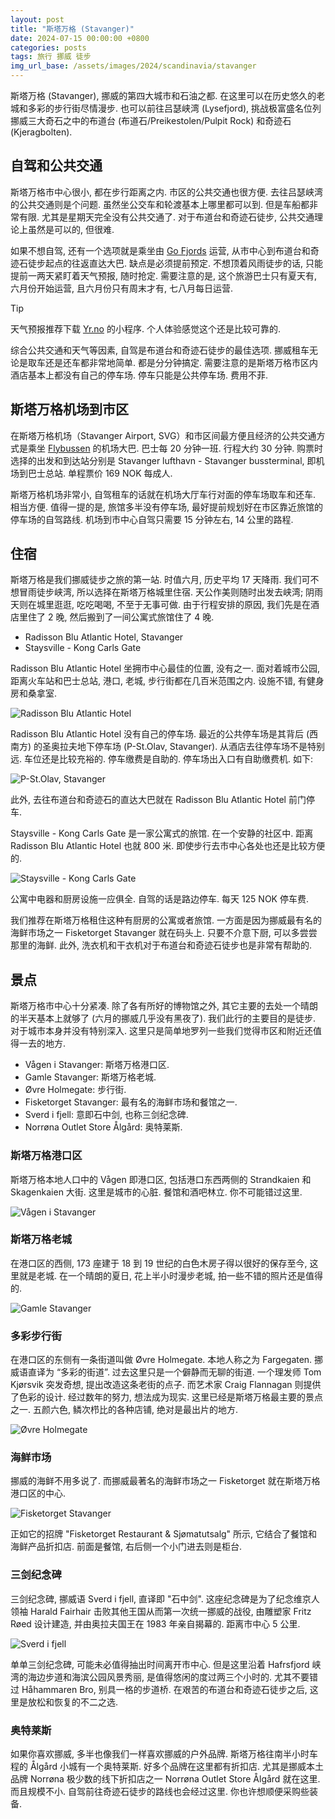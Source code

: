 ```yaml
---
layout: post
title: "斯塔万格 (Stavanger)"
date: 2024-07-15 00:00:00 +0800
categories: posts
tags: 旅行 挪威 徒步
img_url_base: /assets/images/2024/scandinavia/stavanger
---
```


斯塔万格 (Stavanger), 挪威的第四大城市和石油之都. 在这里可以在历史悠久的老城和多彩的步行街尽情漫步. 也可以前往吕瑟峡湾 (Lysefjord), 挑战极富盛名位列挪威三大奇石之中的布道台 (布道石/Preikestolen/Pulpit Rock) 和奇迹石 (Kjeragbolten).

## 自驾和公共交通

斯塔万格市中心很小, 都在步行距离之内. 市区的公共交通也很方便. 去往吕瑟峡湾的公共交通则是个问题. 虽然坐公交车和轮渡基本上哪里都可以到. 但是车船都非常有限. 尤其是星期天完全没有公共交通了. 对于布道台和奇迹石徒步, 公共交通理论上虽然是可以的, 但很难. 

如果不想自驾, 还有一个选项就是乘坐由 [Go Fjords](https://gofjords.com/) 运营, 从市中心到布道台和奇迹石徒步起点的往返直达大巴. 缺点是必须提前预定. 不想顶着风雨徒步的话, 只能提前一两天紧盯着天气预报, 随时抢定. 需要注意的是, 这个旅游巴士只有夏天有, 六月份开始运营, 且六月份只有周末才有, 七八月每日运营.

> [!TIP]
> 天气预报推荐下载 [Yr.no](https://www.yr.no/en) 的小程序. 个人体验感觉这个还是比较可靠的. 

综合公共交通和天气等因素, 自驾是布道台和奇迹石徒步的最佳选项. 挪威租车无论是取车还是还车都非常地简单. 都是分分钟搞定. 需要注意的是斯塔万格市区内酒店基本上都没有自己的停车场. 停车只能是公共停车场. 费用不菲.

## 斯塔万格机场到市区

在斯塔万格机场（Stavanger Airport, SVG）和市区间最方便且经济的公共交通方式是乘坐 [Flybussen](https://www.flybussen.no/en) 的机场大巴. 巴士每 20 分钟一班. 行程大约 30 分钟. 购票时选择的出发和到达站分别是 Stavanger lufthavn - Stavanger bussterminal, 即机场到巴士总站. 单程票价 169 NOK 每成人. 

斯塔万格机场非常小, 自驾租车的话就在机场大厅车行对面的停车场取车和还车. 相当方便. 值得一提的是, 旅馆多半没有停车场, 最好提前规划好在市区靠近旅馆的停车场的自驾路线. 机场到市中心自驾只需要 15 分钟左右, 14 公里的路程.

## 住宿

斯塔万格是我们挪威徒步之旅的第一站. 时值六月, 历史平均 17 天降雨. 我们可不想冒雨徒步峡湾, 所以选择在斯塔万格城里住宿. 天公作美则随时出发去峡湾; 阴雨天则在城里逛逛, 吃吃喝喝, 不至于无事可做. 由于行程安排的原因, 我们先是在酒店里住了 2 晚, 然后搬到了一间公寓式旅馆住了 4 晚.

* Radisson Blu Atlantic Hotel, Stavanger
* Staysville - Kong Carls Gate

Radisson Blu Atlantic Hotel 坐拥市中心最佳的位置, 没有之一. 面对着城市公园, 距离火车站和巴士总站, 港口, 老城, 步行街都在几百米范围之内. 设施不错, 有健身房和桑拿室. 

![Radisson Blu Atlantic Hotel](/assets/images/2024/scandinavia/stavanger/radisson-blu-atlantic-hotel.jpg)

Radisson Blu Atlantic Hotel 没有自己的停车场. 最近的公共停车场是其背后 (西南方) 的圣奥拉夫地下停车场 (P-St.Olav, Stavanger). 从酒店去往停车场不是特别远. 车位还是比较充裕的. 停车缴费是自助的. 停车场出入口有自助缴费机. 如下: 

![P-St.Olav, Stavanger](/assets/images/2024/scandinavia/stavanger/p-st-olav-stavanger.jpg)

此外, 去往布道台和奇迹石的直达大巴就在 Radisson Blu Atlantic Hotel 前门停车.

Staysville - Kong Carls Gate 是一家公寓式的旅馆. 在一个安静的社区中. 距离 Radisson Blu Atlantic Hotel 也就 800 米. 即使步行去市中心各处也还是比较方便的.

![Staysville - Kong Carls Gate](/assets/images/2024/scandinavia/stavanger/staysville-kong-carls-gate.jpg)

公寓中电器和厨房设施一应俱全. 自驾的话是路边停车. 每天 125 NOK 停车费. 

我们推荐在斯塔万格租住这种有厨房的公寓或者旅馆. 一方面是因为挪威最有名的海鲜市场之一 Fisketorget Stavanger 就在码头上. 只要不介意下厨, 可以多尝尝那里的海鲜. 此外, 洗衣机和干衣机对于布道台和奇迹石徒步也是非常有帮助的.

## 景点

斯塔万格市中心十分紧凑. 除了各有所好的博物馆之外, 其它主要的去处一个晴朗的半天基本上就够了 (六月的挪威几乎没有黑夜了). 我们此行的主要目的是徒步. 对于城市本身并没有特别深入. 这里只是简单地罗列一些我们觉得市区和附近还值得一去的地方.

* Vågen i Stavanger: 斯塔万格港口区.
* Gamle Stavanger: 斯塔万格老城.
* Øvre Holmegate: 步行街.
* Fisketorget Stavanger: 最有名的海鲜市场和餐馆之一.
* Sverd i fjell: 意即石中剑, 也称三剑纪念碑.
* Norrøna Outlet Store Ålgård: 奥特莱斯.

### 斯塔万格港口区

斯塔万格本地人口中的 Vågen 即港口区, 包括港口东西两侧的 Strandkaien 和 Skagenkaien 大街. 这里是城市的心脏. 餐馆和酒吧林立. 你不可能错过这里. 

![Vågen i Stavanger](/assets/images/2024/scandinavia/stavanger/vagen-i-stavanger.jpg)

### 斯塔万格老城

在港口区的西侧, 173 座建于 18 到 19 世纪的白色木房子得以很好的保存至今, 这里就是老城. 在一个晴朗的夏日, 花上半小时漫步老城, 拍一些不错的照片还是值得的.

![Gamle Stavanger](/assets/images/2024/scandinavia/stavanger/gamle-stavanger.jpg)

### 多彩步行街

在港口区的东侧有一条街道叫做 Øvre Holmegate. 本地人称之为 Fargegaten. 挪威语直译为 “多彩的街道”. 过去这里只是一个僻静而无聊的街道. 一个理发师 Tom Kjørsvik 突发奇想, 提出改造这条老街的点子. 而艺术家 Craig Flannagan 则提供了色彩的设计. 经过数年的努力, 想法成为现实. 这里已经是斯塔万格最主要的景点之一. 五颜六色, 鳞次栉比的各种店铺, 绝对是最出片的地方.

![Øvre Holmegate](/assets/images/2024/scandinavia/stavanger/øvre-holmegate.jpg)

### 海鲜市场

挪威的海鲜不用多说了. 而挪威最著名的海鲜市场之一 Fisketorget 就在斯塔万格港口区的中心. 

![Fisketorget Stavanger](/assets/images/2024/scandinavia/stavanger/fisketorget-stavanger.jpg)

正如它的招牌 "Fisketorget Restaurant & Sjømatutsalg" 所示, 它结合了餐馆和海鲜产品折扣店. 前面是餐馆, 右后侧一个小门进去则是柜台. 

### 三剑纪念碑

三剑纪念碑, 挪威语 Sverd i fjell, 直译即 "石中剑". 这座纪念碑是为了纪念维京人领袖 Harald Fairhair 击败其他王国从而第一次统一挪威的战役, 由雕塑家 Fritz Røed 设计建造, 并由奥拉夫国王在 1983 年亲自揭幕的. 距离市中心 5 公里.

![Sverd i fjell](/assets/images/2024/scandinavia/stavanger/sverd-i-fjell.jpg)

单单三剑纪念碑, 可能未必值得抽出时间离开市中心. 但是这里沿着 Hafrsfjord 峡湾的海边步道和海滨公园风景秀丽, 是值得悠闲的度过两三个小时的. 尤其不要错过 Håhammaren Bro, 别具一格的步道桥. 在艰苦的布道台和奇迹石徒步之后, 这里是放松和恢复的不二之选.

### 奥特莱斯

如果你喜欢挪威, 多半也像我们一样喜欢挪威的户外品牌. 斯塔万格往南半小时车程的 Ålgård 小城有一个奥特莱斯. 好多个品牌在这里都有折扣店. 尤其是挪威本土品牌 Norrøna 极少数的线下折扣店之一 Norrøna Outlet Store Ålgård 就在这里. 而且规模不小. 自驾前往奇迹石徒步的路线也会经过这里. 你也许想顺便采购些装备.